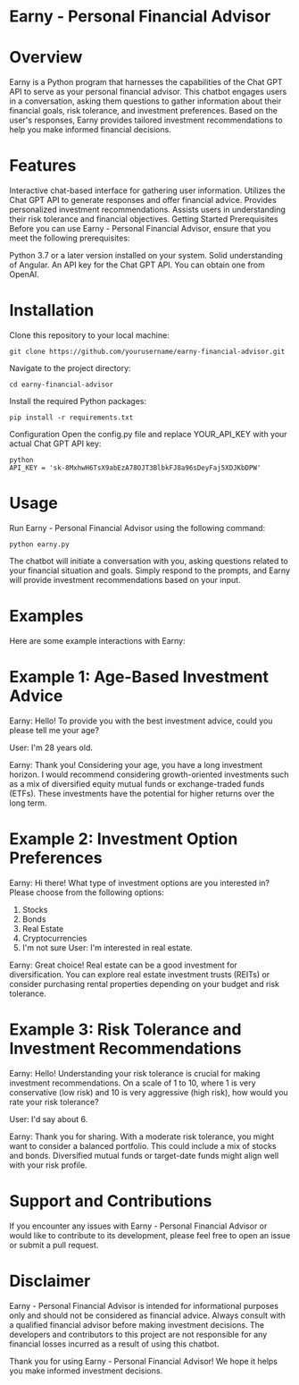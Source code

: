 # Earny - Personal Financial Advisor

# Overview
Earny is a Python program that harnesses the capabilities of the Chat GPT API to serve as your personal financial advisor. This chatbot engages users in a conversation, asking them questions to gather information about their financial goals, risk tolerance, and investment preferences. Based on the user's responses, Earny provides tailored investment recommendations to help you make informed financial decisions.

# Features
Interactive chat-based interface for gathering user information.
Utilizes the Chat GPT API to generate responses and offer financial advice.
Provides personalized investment recommendations.
Assists users in understanding their risk tolerance and financial objectives.
Getting Started
Prerequisites
Before you can use Earny - Personal Financial Advisor, ensure that you meet the following prerequisites:

Python 3.7 or a later version installed on your system.
Solid understanding of Angular.
An API key for the Chat GPT API. You can obtain one from OpenAI.
# Installation
Clone this repository to your local machine:

```
git clone https://github.com/yourusername/earny-financial-advisor.git
```
Navigate to the project directory:

```
cd earny-financial-advisor
```
Install the required Python packages:

```
pip install -r requirements.txt
```
Configuration
Open the config.py file and replace YOUR_API_KEY with your actual Chat GPT API key:


```
python
API_KEY = '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'
```
# Usage
Run Earny - Personal Financial Advisor using the following command:

```
python earny.py
```
The chatbot will initiate a conversation with you, asking questions related to your financial situation and goals. Simply respond to the prompts, and Earny will provide investment recommendations based on your input.

# Examples
Here are some example interactions with Earny:

# Example 1: Age-Based Investment Advice
Earny: Hello! To provide you with the best investment advice, could you please tell me your age?

User: I'm 28 years old.

Earny: Thank you! Considering your age, you have a long investment horizon. I would recommend considering growth-oriented investments such as a mix of diversified equity mutual funds or exchange-traded funds (ETFs). These investments have the potential for higher returns over the long term.

# Example 2: Investment Option Preferences
Earny: Hi there! What type of investment options are you interested in? Please choose from the following options:

1. Stocks
2. Bonds
3. Real Estate
4. Cryptocurrencies
5. I'm not sure
User: I'm interested in real estate.

Earny: Great choice! Real estate can be a good investment for diversification. You can explore real estate investment trusts (REITs) or consider purchasing rental properties depending on your budget and risk tolerance.

# Example 3: Risk Tolerance and Investment Recommendations
Earny: Hello! Understanding your risk tolerance is crucial for making investment recommendations. On a scale of 1 to 10, where 1 is very conservative (low risk) and 10 is very aggressive (high risk), how would you rate your risk tolerance?

User: I'd say about 6.

Earny: Thank you for sharing. With a moderate risk tolerance, you might want to consider a balanced portfolio. This could include a mix of stocks and bonds. Diversified mutual funds or target-date funds might align well with your risk profile.

# Support and Contributions
If you encounter any issues with Earny - Personal Financial Advisor or would like to contribute to its development, please feel free to open an issue or submit a pull request.


# Disclaimer
Earny - Personal Financial Advisor is intended for informational purposes only and should not be considered as financial advice. Always consult with a qualified financial advisor before making investment decisions. The developers and contributors to this project are not responsible for any financial losses incurred as a result of using this chatbot.

Thank you for using Earny - Personal Financial Advisor! We hope it helps you make informed investment decisions.




